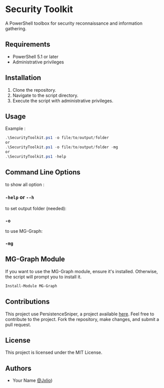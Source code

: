 # Security Toolkit

A PowerShell toolbox for security reconnaissance and information gathering.

## Requirements

- PowerShell 5.1 or later
- Administrative privileges

## Installation

1. Clone the repository.
2. Navigate to the script directory.
3. Execute the script with administrative privileges.

## Usage

Example : 

```powershell
.\SecurityToolkit.ps1 -o file/to/output/folder
or
.\SecurityToolkit.ps1 -o file/to/output/folder -mg
or
.\SecurityToolkit.ps1 -help
```

## Command Line Options

to show all option : 
### `-help` or `--h`

to set output folder (needed): 
### `-o`

to use MG-Graph: 
### `-mg`

## MG-Graph Module

If you want to use the MG-Graph module, ensure it's installed. Otherwise, the script will prompt you to install it.
```powershell
Install-Module MG-Graph
```

## Contributions

This project use PersistenceSniper, a project available [here](https://github.com/last-byte/PersistenceSniper).
Feel free to contribute to the project. Fork the repository, make changes, and submit a pull request.

## License

This project is licensed under the MIT License.

## Authors

- Your Name [@Jxlio](https://github.com/Jxlio))


